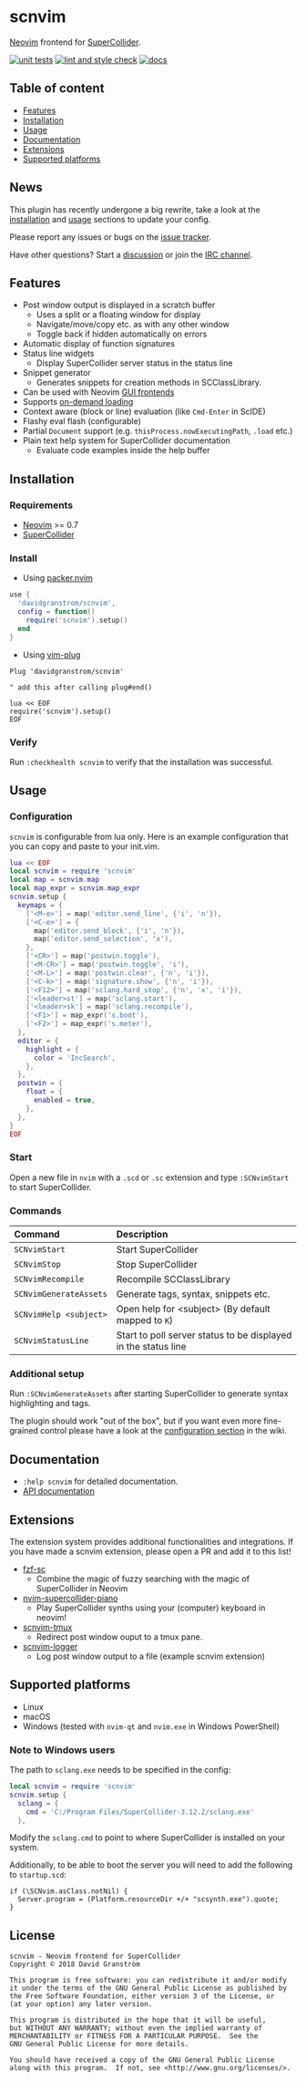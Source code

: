 # scnvim

[Neovim][neovim] frontend for [SuperCollider][supercollider].

[![unit tests](https://github.com/davidgranstrom/scnvim/actions/workflows/ci.yml/badge.svg)](https://github.com/davidgranstrom/scnvim/actions/workflows/ci.yml)
[![lint and style check](https://github.com/davidgranstrom/scnvim/actions/workflows/lint.yml/badge.svg)](https://github.com/davidgranstrom/scnvim/actions/workflows/lint.yml) 
[![docs](https://github.com/davidgranstrom/scnvim/actions/workflows/docs.yml/badge.svg)](https://github.com/davidgranstrom/scnvim/actions/workflows/docs.yml)

## Table of content

* [Features](#features)
* [Installation](#installation)
* [Usage](#usage)
* [Documentation](#documentation)
* [Extensions](#extensions)
* [Supported platforms](#supported-platforms)

## News

This plugin has recently undergone a big rewrite, take a look at the [installation](#installation) and [usage](#usage) sections to update your config.

Please report any issues or bugs on the [issue tracker](https://github.com/davidgranstrom/scnvim/issues).

Have other questions? Start a [discussion](https://github.com/davidgranstrom/scnvim/discussions) or join the [IRC channel](https://kiwiirc.com/client/irc.libera.chat/?&theme=mini#scnvim).

## Features

* Post window output is displayed in a scratch buffer
  - Uses a split or a floating window for display
  - Navigate/move/copy etc. as with any other window
  - Toggle back if hidden automatically on errors
* Automatic display of function signatures
* Status line widgets
  - Display SuperCollider server status in the status line
* Snippet generator
  - Generates snippets for creation methods in SCClassLibrary.
* Can be used with Neovim [GUI frontends](https://github.com/neovim/neovim/wiki/Related-projects#gui)
* Supports [on-demand loading](https://github.com/junegunn/vim-plug#on-demand-loading-of-plugins)
* Context aware (block or line) evaluation (like `Cmd-Enter` in ScIDE)
* Flashy eval flash (configurable)
* Partial `Document` support (e.g. `thisProcess.nowExecutingPath`, `.load` etc.)
* Plain text help system for SuperCollider documentation
  - Evaluate code examples inside the help buffer

## Installation

### Requirements

* [Neovim][neovim] >= 0.7
* [SuperCollider][supercollider]

### Install

* Using [packer.nvim](https://github.com/wbthomason/packer.nvim)

```lua
use {
  'davidgranstrom/scnvim',
  config = function()
    require('scnvim').setup()
  end
}
```

* Using [vim-plug](https://github.com/junegunn/vim-plug)

```vim
Plug 'davidgranstrom/scnvim'

" add this after calling plug#end()

lua << EOF
require('scnvim').setup()
EOF
```

### Verify

Run `:checkhealth scnvim` to verify that the installation was successful.

## Usage

### Configuration

`scnvim` is configurable from lua only. Here is an example configuration that
you can copy and paste to your init.vim.

```lua
lua << EOF
local scnvim = require 'scnvim'
local map = scnvim.map
local map_expr = scnvim.map_expr
scnvim.setup {
  keymaps = {
    ['<M-e>'] = map('editor.send_line', {'i', 'n'}),
    ['<C-e>'] = {
      map('editor.send_block', {'i', 'n'}),
      map('editor.send_selection', 'x'),
    },
    ['<CR>'] = map('postwin.toggle'),
    ['<M-CR>'] = map('postwin.toggle', 'i'),
    ['<M-L>'] = map('postwin.clear', {'n', 'i'}),
    ['<C-k>'] = map('signature.show', {'n', 'i'}),
    ['<F12>'] = map('sclang.hard_stop', {'n', 'x', 'i'}),
    ['<leader>st'] = map('sclang.start'),
    ['<leader>sk'] = map('sclang.recompile'),
    ['<F1>'] = map_expr('s.boot'),
    ['<F2>'] = map_expr('s.meter'),
  },
  editor = {
    highlight = {
      color = 'IncSearch',
    },
  },
  postwin = {
    float = {
      enabled = true,
    },
  },
}
EOF
```

### Start

Open a new file in `nvim` with a `.scd` or `.sc` extension and type `:SCNvimStart` to start SuperCollider.

### Commands

| Command                | Description                                                    |
|:-----------------------|:---------------------------------------------------------------|
| `SCNvimStart`          | Start SuperCollider                                            |
| `SCNvimStop`           | Stop SuperCollider                                             |
| `SCNvimRecompile`      | Recompile SCClassLibrary                                       |
| `SCNvimGenerateAssets` | Generate tags, syntax, snippets etc.                           |
| `SCNvimHelp <subject>` | Open help for \<subject\> (By default mapped to `K`)           |
| `SCNvimStatusLine`     | Start to poll server status to be displayed in the status line |

### Additional setup

Run `:SCNvimGenerateAssets` after starting SuperCollider to generate syntax highlighting and tags.

The plugin should work "out of the box", but if you want even more fine-grained
control please have a look at the [configuration
section](https://github.com/davidgranstrom/scnvim/wiki/Configuration) in the
wiki.

## Documentation

* `:help scnvim` for detailed documentation.
* [API documentation](https://davidgranstrom.github.io/scnvim/)

## Extensions

The extension system provides additional functionalities and integrations. If
you have made a scnvim extension, please open a PR and add it to this list!

* [fzf-sc](https://github.com/madskjeldgaard/fzf-sc)
  - Combine the magic of fuzzy searching with the magic of SuperCollider in Neovim
* [nvim-supercollider-piano](https://github.com/madskjeldgaard/nvim-supercollider-piano)
  - Play SuperCollider synths using your (computer) keyboard in neovim!
* [scnvim-tmux](https://github.com/davidgranstrom/scnvim-tmux)
  - Redirect post window ouput to a tmux pane.
* [scnvim-logger](https://github.com/davidgranstrom/scnvim-logger)
  - Log post window output to a file (example scnvim extension)

## Supported platforms

* Linux
* macOS
* Windows (tested with `nvim-qt` and `nvim.exe` in Windows PowerShell)

### Note to Windows users

The path to `sclang.exe` needs to be specified in the config:

```lua
local scnvim = require 'scnvim'
scnvim.setup {
  sclang = {
    cmd = 'C:/Program Files/SuperCollider-3.12.2/sclang.exe'
  },
```

Modify the `sclang.cmd` to point to where SuperCollider is installed on your system.

Additionally, to be able to boot the server you will need to add the following to `startup.scd`:

```supercollider
if (\SCNvim.asClass.notNil) {
  Server.program = (Platform.resourceDir +/+ "scsynth.exe").quote;
}
```

## License

```plain
scnvim - Neovim frontend for SuperCollider
Copyright © 2018 David Granström

This program is free software: you can redistribute it and/or modify
it under the terms of the GNU General Public License as published by
the Free Software Foundation, either version 3 of the License, or
(at your option) any later version.

This program is distributed in the hope that it will be useful,
but WITHOUT ANY WARRANTY; without even the implied warranty of
MERCHANTABILITY or FITNESS FOR A PARTICULAR PURPOSE.  See the
GNU General Public License for more details.

You should have received a copy of the GNU General Public License
along with this program.  If not, see <http://www.gnu.org/licenses/>.
```

[neovim]: https://github.com/neovim/neovim
[supercollider]: https://github.com/supercollider/supercollider
